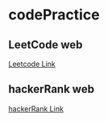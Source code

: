# codePractice

## LeetCode web
[Leetcode Link](https://leetcode.com/problemset/all/)

## hackerRank web

[hackerRank Link](https://www.hackerrank.com/dashboard)
